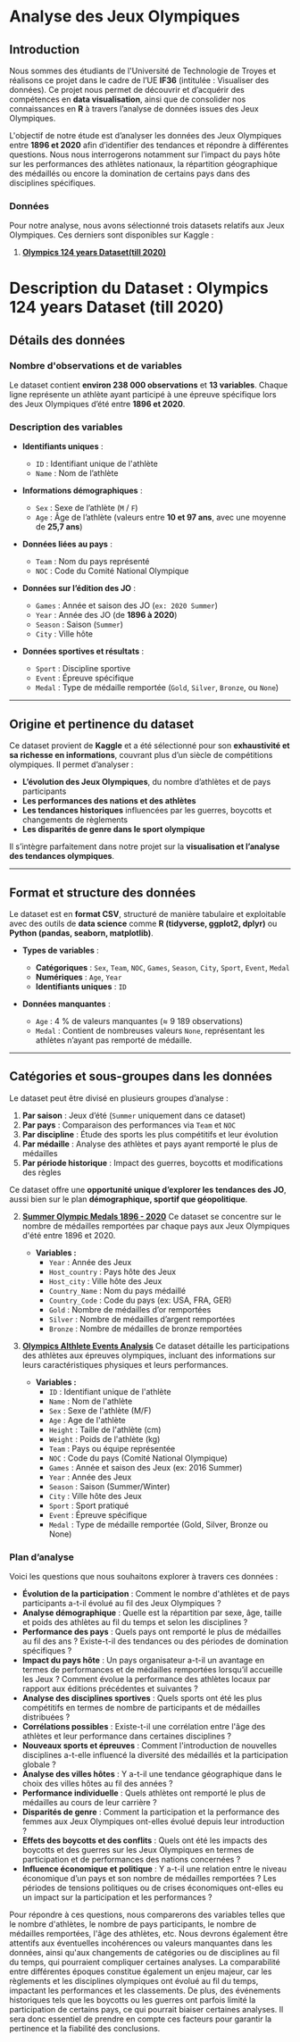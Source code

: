 # Analyse des Jeux Olympiques

## Introduction

Nous sommes des étudiants de l'Université de Technologie de Troyes et réalisons ce projet dans le cadre de l’UE **IF36** (intitulée : Visualiser des données). Ce projet nous permet de découvrir et d’acquérir des compétences en **data visualisation**, ainsi que de consolider nos connaissances en **R** à travers l’analyse de données issues des Jeux Olympiques.

L'objectif de notre étude est d’analyser les données des Jeux Olympiques entre **1896 et 2020** afin d’identifier des tendances et répondre à différentes questions. Nous nous interrogerons notamment sur l’impact du pays hôte sur les performances des athlètes nationaux, la répartition géographique des médaillés ou encore la domination de certains pays dans des disciplines spécifiques.

### Données

Pour notre analyse, nous avons sélectionné trois datasets relatifs aux Jeux Olympiques. Ces derniers sont disponibles sur Kaggle :

1. **[Olympics 124 years Dataset(till 2020)](https://www.kaggle.com/datasets/nitishsharma01/olympics-124-years-datasettill-2020)**
  # **Description du Dataset : Olympics 124 years Dataset (till 2020)**

## **Détails des données**  
### **Nombre d'observations et de variables**  
Le dataset contient **environ 238 000 observations** et **13 variables**. Chaque ligne représente un athlète ayant participé à une épreuve spécifique lors des Jeux Olympiques d’été entre **1896 et 2020**.

### **Description des variables**  
- **Identifiants uniques** :
  - `ID` : Identifiant unique de l'athlète  
  - `Name` : Nom de l’athlète  

- **Informations démographiques** :
  - `Sex` : Sexe de l’athlète (`M` / `F`)  
  - `Age` : Âge de l’athlète (valeurs entre **10 et 97 ans**, avec une moyenne de **25,7 ans**)  

- **Données liées au pays** :
  - `Team` : Nom du pays représenté  
  - `NOC` : Code du Comité National Olympique  

- **Données sur l’édition des JO** :
  - `Games` : Année et saison des JO (`ex: 2020 Summer`)  
  - `Year` : Année des JO (de **1896 à 2020**)  
  - `Season` : Saison (`Summer`)  
  - `City` : Ville hôte  

- **Données sportives et résultats** :
  - `Sport` : Discipline sportive  
  - `Event` : Épreuve spécifique  
  - `Medal` : Type de médaille remportée (`Gold`, `Silver`, `Bronze`, ou `None`)  

---

## **Origine et pertinence du dataset**  
Ce dataset provient de **Kaggle** et a été sélectionné pour son **exhaustivité et sa richesse en informations**, couvrant plus d’un siècle de compétitions olympiques. Il permet d’analyser :  
- **L’évolution des Jeux Olympiques**, du nombre d’athlètes et de pays participants  
- **Les performances des nations et des athlètes**  
- **Les tendances historiques** influencées par les guerres, boycotts et changements de règlements  
- **Les disparités de genre dans le sport olympique**  

Il s’intègre parfaitement dans notre projet sur la **visualisation et l’analyse des tendances olympiques**.

---

## **Format et structure des données**  
Le dataset est en **format CSV**, structuré de manière tabulaire et exploitable avec des outils de **data science** comme **R (tidyverse, ggplot2, dplyr)** ou **Python (pandas, seaborn, matplotlib)**.

- **Types de variables** :
  - **Catégoriques** : `Sex`, `Team`, `NOC`, `Games`, `Season`, `City`, `Sport`, `Event`, `Medal`
  - **Numériques** : `Age`, `Year`
  - **Identifiants uniques** : `ID`

- **Données manquantes** :
  - `Age` : 4 % de valeurs manquantes (≈ 9 189 observations)  
  - `Medal` : Contient de nombreuses valeurs `None`, représentant les athlètes n’ayant pas remporté de médaille.  

---

## **Catégories et sous-groupes dans les données**  
Le dataset peut être divisé en plusieurs groupes d’analyse :  
1. **Par saison** : Jeux d’été (`Summer` uniquement dans ce dataset)  
2. **Par pays** : Comparaison des performances via `Team` et `NOC`  
3. **Par discipline** : Étude des sports les plus compétitifs et leur évolution  
4. **Par médaille** : Analyse des athlètes et pays ayant remporté le plus de médailles  
5. **Par période historique** : Impact des guerres, boycotts et modifications des règles  

Ce dataset offre une **opportunité unique d’explorer les tendances des JO**, aussi bien sur le plan **démographique, sportif que géopolitique**.


2. **[Summer Olympic Medals 1896 - 2020](https://www.kaggle.com/datasets/ramontanoeiro/summer-olympic-medals-1986-2020)**
   Ce dataset se concentre sur le nombre de médailles remportées par chaque pays aux Jeux Olympiques d'été entre 1896 et 2020.
   - **Variables :**
     - `Year` : Année des Jeux
     - `Host_country` : Pays hôte des Jeux
     - `Host_city` : Ville hôte des Jeux
     - `Country_Name` : Nom du pays médaillé
     - `Country_Code` : Code du pays (ex: USA, FRA, GER)
     - `Gold` : Nombre de médailles d’or remportées
     - `Silver` : Nombre de médailles d’argent remportées 
     - `Bronze` : Nombre de médailles de bronze remportées

3. **[Olympics Althlete Events Analysis](https://www.kaggle.com/datasets/samruddhim/olympics-althlete-events-analysis)**
   Ce dataset détaille les participations des athlètes aux épreuves olympiques, incluant des informations sur leurs caractéristiques physiques et leurs performances.
   - **Variables :**
     - `ID` : Identifiant unique de l'athlète
     - `Name` : Nom de l'athlète
     - `Sex` : Sexe de l'athlète (M/F)
     - `Age` : Age de l'athlète
     - `Height` : Taille de l'athlète (cm)
     - `Weight` : Poids de l'athlète (kg)
     - `Team` : Pays ou équipe représentée
     - `NOC` : Code du pays (Comité National Olympique)
     - `Games` : Année et saison des Jeux (ex: 2016 Summer)
     - `Year` : Année des Jeux
     - `Season` : Saison (Summer/Winter)
     - `City` : Ville hôte des Jeux
     - `Sport` : Sport pratiqué
     - `Event` : Épreuve spécifique
     - `Medal` : Type de médaille remportée (Gold, Silver, Bronze ou None)

### Plan d’analyse

Voici les questions que nous souhaitons explorer à travers ces données :

- **Évolution de la participation** : Comment le nombre d'athlètes et de pays participants a-t-il évolué au fil des Jeux Olympiques ?
- **Analyse démographique** : Quelle est la répartition par sexe, âge, taille et poids des athlètes au fil du temps et selon les disciplines ?
- **Performance des pays** : Quels pays ont remporté le plus de médailles au fil des ans ? Existe-t-il des tendances ou des périodes de domination spécifiques ?
- **Impact du pays hôte** : Un pays organisateur a-t-il un avantage en termes de performances et de médailles remportées lorsqu’il accueille les Jeux ? Comment évolue la performance des athlètes locaux par rapport aux éditions précédentes et suivantes ?
- **Analyse des disciplines sportives** : Quels sports ont été les plus compétitifs en termes de nombre de participants et de médailles distribuées ?
- **Corrélations possibles** : Existe-t-il une corrélation entre l'âge des athlètes et leur performance dans certaines disciplines ?
- **Nouveaux sports et épreuves** : Comment l'introduction de nouvelles disciplines a-t-elle influencé la diversité des médaillés et la participation globale ?
- **Analyse des villes hôtes** : Y a-t-il une tendance géographique dans le choix des villes hôtes au fil des années ?
- **Performance individuelle** : Quels athlètes ont remporté le plus de médailles au cours de leur carrière ?
- **Disparités de genre** : Comment la participation et la performance des femmes aux Jeux Olympiques ont-elles évolué depuis leur introduction ?
- **Effets des boycotts et des conflits** : Quels ont été les impacts des boycotts et des guerres sur les Jeux Olympiques en termes de participation et de performances des nations concernées ?
- **Influence économique et politique** : Y a-t-il une relation entre le niveau économique d’un pays et son nombre de médailles remportées ? Les périodes de tensions politiques ou de crises économiques ont-elles eu un impact sur la participation et les performances ?

Pour répondre à ces questions, nous comparerons des variables telles que le nombre d'athlètes, le nombre de pays participants, le nombre de médailles remportées, l'âge des athlètes, etc. Nous devrons également être attentifs aux éventuelles incohérences ou valeurs manquantes dans les données, ainsi qu'aux changements de catégories ou de disciplines au fil du temps, qui pourraient compliquer certaines analyses. La comparabilité entre différentes époques constitue également un enjeu majeur, car les règlements et les disciplines olympiques ont évolué au fil du temps, impactant les performances et les classements. De plus, des événements historiques tels que les boycotts ou les guerres ont parfois limité la participation de certains pays, ce qui pourrait biaiser certaines analyses. Il sera donc essentiel de prendre en compte ces facteurs pour garantir la pertinence et la fiabilité des conclusions.
